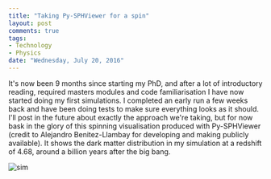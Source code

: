```yaml
---
title: "Taking Py-SPHViewer for a spin"
layout: post
comments: true
tags:
- Technology
- Physics
date: "Wednesday, July 20, 2016"
---
```


It's now been 9 months since starting my PhD, and after a lot of introductory reading, required masters modules and code familiarisation I have now started doing my first simulations. I completed an early run a few weeks back and have been doing tests to make sure everything looks as it should. I'll post in the future about exactly the approach we're taking, but for now bask in the glory of this spinning visualisation produced with Py-SPHViewer (credit to Alejandro Benitez-Llambay for developing and making publicly available). It shows the dark matter distribution in my simulation at a redshift of 4.68, around a billion years after the big bang.

 ![sim](/images/dark_matter_spin.gif)
